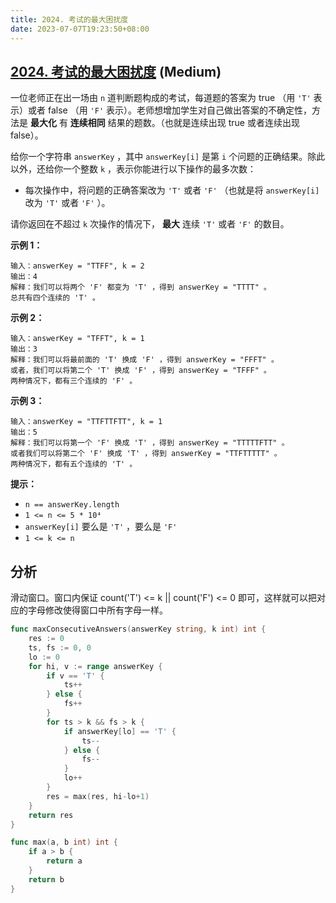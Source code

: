 ```yaml
---
title: 2024. 考试的最大困扰度
date: 2023-07-07T19:23:50+08:00
---
```


## [2024. 考试的最大困扰度](https://leetcode.cn/problems/maximize-the-confusion-of-an-exam) (Medium)

一位老师正在出一场由 `n` 道判断题构成的考试，每道题的答案为 true （用 `'T'` 表示）或者 false （用 `'F'` 表示）。老师想增加学生对自己做出答案的不确定性，方法是 **最大化** 有 **连续相同** 结果的题数。（也就是连续出现 true 或者连续出现 false）。

给你一个字符串 `answerKey` ，其中 `answerKey[i]` 是第 `i` 个问题的正确结果。除此以外，还给你一个整数 `k` ，表示你能进行以下操作的最多次数：

- 每次操作中，将问题的正确答案改为 `'T'` 或者 `'F'` （也就是将 `answerKey[i]` 改为 `'T'` 或者 `'F'` ）。

请你返回在不超过 `k` 次操作的情况下， **最大** 连续 `'T'` 或者 `'F'` 的数目。

**示例 1：**

```
输入：answerKey = "TTFF", k = 2
输出：4
解释：我们可以将两个 'F' 都变为 'T' ，得到 answerKey = "TTTT" 。
总共有四个连续的 'T' 。

```

**示例 2：**

```
输入：answerKey = "TFFT", k = 1
输出：3
解释：我们可以将最前面的 'T' 换成 'F' ，得到 answerKey = "FFFT" 。
或者，我们可以将第二个 'T' 换成 'F' ，得到 answerKey = "TFFF" 。
两种情况下，都有三个连续的 'F' 。

```

**示例 3：**

```
输入：answerKey = "TTFTTFTT", k = 1
输出：5
解释：我们可以将第一个 'F' 换成 'T' ，得到 answerKey = "TTTTTFTT" 。
或者我们可以将第二个 'F' 换成 'T' ，得到 answerKey = "TTFTTTTT" 。
两种情况下，都有五个连续的 'T' 。

```

**提示：**

- `n == answerKey.length`
- `1 <= n <= 5 * 10⁴`
- `answerKey[i]` 要么是 `'T'` ，要么是 `'F'`
- `1 <= k <= n`

## 分析

滑动窗口。窗口内保证 count('T') <= k  || count('F') <= 0 即可，这样就可以把对应的字母修改使得窗口中所有字母一样。

```go
func maxConsecutiveAnswers(answerKey string, k int) int {
	res := 0
	ts, fs := 0, 0
	lo := 0
	for hi, v := range answerKey {
		if v == 'T' {
			ts++
		} else {
			fs++
		}
		for ts > k && fs > k {
			if answerKey[lo] == 'T' {
				ts--
			} else {
				fs--
			}
			lo++
		}
		res = max(res, hi-lo+1)
	}
	return res
}

func max(a, b int) int {
	if a > b {
		return a
	}
	return b
}

```
